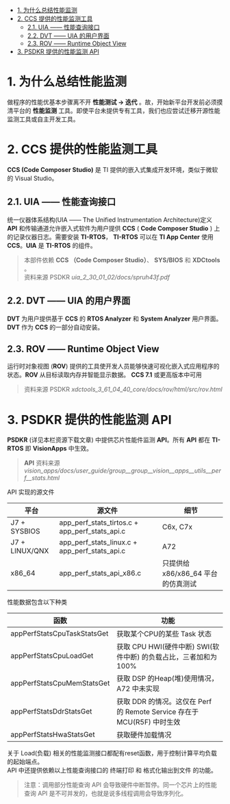- [1. 为什么总结性能监测](#1-为什么总结性能监测)
- [2. CCS 提供的性能监测工具](#2-ccs-提供的性能监测工具)
	- [2.1. UIA —— 性能查询接口](#21-uia--性能查询接口)
	- [2.2. DVT —— UIA 的用户界面](#22-dvt--uia-的用户界面)
	- [2.3. ROV ——  Runtime Object View](#23-rov---runtime-object-view)
- [3. PSDKR 提供的性能监测 API](#3-psdkr-提供的性能监测-api)

# 1. 为什么总结性能监测

做程序的性能优基本步骤离不开 **性能测试 -> 迭代** 。故，开始新平台开发前必须摸清平台的 **性能监测** 工具。即使平台未提供专有工具，我们也应尝试迁移开源性能监测工具或自主开发工具。

# 2. CCS 提供的性能监测工具

**CCS (Code Composer Studio)** 是 TI 提供的嵌入式集成开发环境，类似于微软的 Visual Studio。

## 2.1. UIA —— 性能查询接口

统一仪器体系结构(UIA —— The Unified Instrumentation Architecture)定义 **API** 和传输通道允许嵌入式软件为用户提供 **CCS** ( **Code Composer Studio** ) 上的记录仪器日志。需要安装 **TI-RTOS**， **TI-RTOS** 可以在 **TI App Center** 使用 **CCS**。**UIA** 是 **TI-RTOS** 的组件。

> 本部件依赖 **CCS （Code Composer Studio）**、 **SYS/BIOS** 和 **XDCtools** 。   
> 资料来源 PSDKR _uia_2_30_01_02/docs/spruh43f.pdf_

## 2.2. DVT —— UIA 的用户界面

**DVT** 为用户提供基于 **CCS** 的 **RTOS Analyzer** 和 **System Analyzer** 用户界面。**DVT** 作为 **CCS** 的一部分自动安装。

## 2.3. ROV ——  Runtime Object View

运行时对象视图 (**ROV**) 提供的工具使开发人员能够快速可视化嵌入式应用程序的状态。**ROV** 从目标读取内存并智能显示数据。 **CCS 7.1** 或更高版本中可用

> 资料来源 PSDKR _xdctools_3_61_04_40_core/docs/rov/html/src/rov.html_

# 3. PSDKR 提供的性能监测 API

**PSDKR** (详见本栏资源下载文章) 中提供芯片性能件监测 **API**。所有 **API** 都在 **TI-RTOS** 即 **VisionApps** 中生效。	

> **API** 资料来源 _vision_apps/docs/user_guide/group__group__vision__apps__utils__perf__stats.html_

API 实现的源文件

| 平台           | 源文件                                         | 细节                               |
| -------------- | ---------------------------------------------- | ---------------------------------- |
| J7 + SYSBIOS   | app_perf_stats_tirtos.c + app_perf_stats_api.c | C6x, C7x                           |
| J7 + LINUX/QNX | app_perf_stats_linux.c + app_perf_stats_api.c  | A72                                |
| x86_64         | app_perf_stats_api_x86.c                       | 只提供给 x86/x86_64 平台的仿真测试 |

性能数据包含以下种类

| 函数                        | 功能                                                                    |
| --------------------------- | ----------------------------------------------------------------------- |
| appPerfStatsCpuTaskStatsGet | 获取某个CPU的某些 Task 状态                                             |
| appPerfStatsCpuLoadGet      | 获取 CPU HWI(硬件中断) SWI(软件中断) 的负载占比，三者加和为 100%        |
| appPerfStatsCpuMemStatsGet  | 获取 DSP 的Heap(堆)使用情况，A72 中未实现                               |
| appPerfStatsDdrStatsGet     | 获取 DDR 的情况。这仅在 Perf 的 Remote Service 存在于 MCU(R5F) 中时生效 |
| appPerfStatsHwaStatsGet     | 获取硬件加载情况                                                        |

关于 Load(负载) 相关的性能监测接口都配有reset函数，用于控制计算平均负载的起始端点。    
API 中还提供依赖以上性能查询接口的 终端打印 和 格式化输出到文件 的功能。

> 注意：调用部分性能查询 API 会导致硬件中断暂停。同一个芯片上的性能查询 API 是不可并发的，也就是说多线程调用会导致序列化。

